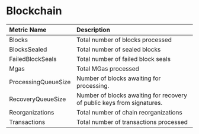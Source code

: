 # Blockchain

| Metric Name | Description |
| :--- | :--- |
| Blocks | Total number of blocks processed |
| BlocksSealed | Total number of sealed blocks |
| FailedBlockSeals | Total number of failed block seals |
| Mgas | Total MGas processed |
| ProcessingQueueSize | Number of blocks awaiting for processing. |
| RecoveryQueueSize | Number of blocks awaiting for recovery of public keys from signatures. |
| Reorganizations | Total number of chain reorganizations |
| Transactions | Total number of transactions processed |

